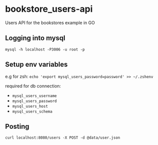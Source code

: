 # bookstore_users-api
Users API for the bookstores example in GO


## Logging into mysql 

`mysql -h localhost -P3006 -u root -p`

## Setup env variables

e.g for zsh: `echo 'export mysql_users_password=password' >> ~/.zshenv `

required for db connection:

- `mysql_users_username`
- `mysql_users_password`
- `mysql_users_host`
- `mysql_users_schema`

## Posting

`curl localhost:8080/users -X POST -d @data/user.json`